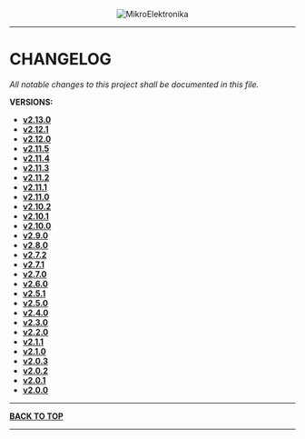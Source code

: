 <p align="center">
  <img src="http://www.mikroe.com/img/designs/beta/logo_small.png?raw=true" alt="MikroElektronika"/>
</p>

---

# CHANGELOG

*All notable changes to this project shall be documented in this file.*

**VERSIONS:**

+ **[v2.13.0](./changelog/v2.13.0/changelog.md)**
+ **[v2.12.1](./changelog/v2.12.1/changelog.md)**
+ **[v2.12.0](./changelog/v2.12.0/changelog.md)**
+ **[v2.11.5](./changelog/v2.11.5/changelog.md)**
+ **[v2.11.4](./changelog/v2.11.4/changelog.md)**
+ **[v2.11.3](./changelog/v2.11.3/changelog.md)**
+ **[v2.11.2](./changelog/v2.11.2/changelog.md)**
+ **[v2.11.1](./changelog/v2.11.1/changelog.md)**
+ **[v2.11.0](./changelog/v2.11.0/changelog.md)**
+ **[v2.10.2](./changelog/v2.10.2/changelog.md)**
+ **[v2.10.1](./changelog/v2.10.1/changelog.md)**
+ **[v2.10.0](./changelog/v2.10.0/changelog.md)**
+ **[v2.9.0](./changelog/v2.9.0/changelog.md)**
+ **[v2.8.0](./changelog/v2.8.0/changelog.md)**
+ **[v2.7.2](./changelog/v2.7.2/changelog.md)**
+ **[v2.7.1](./changelog/v2.7.1/changelog.md)**
+ **[v2.7.0](./changelog/v2.7.0/changelog.md)**
+ **[v2.6.0](./changelog/v2.6.0/changelog.md)**
+ **[v2.5.1](./changelog/v2.5.1/changelog.md)**
+ **[v2.5.0](./changelog/v2.5.0/changelog.md)**
+ **[v2.4.0](./changelog/v2.4.0/changelog.md)**
+ **[v2.3.0](./changelog/v2.3.0/changelog.md)**
+ **[v2.2.0](./changelog/v2.2.0/changelog.md)**
+ **[v2.1.1](./changelog/v2.1.1/changelog.md)**
+ **[v2.1.0](./changelog/v2.1.0/changelog.md)**
+ **[v2.0.3](./changelog/v2.0.3/changelog.md)**
+ **[v2.0.2](./changelog/v2.0.2/changelog.md)**
+ **[v2.0.1](./changelog/v2.0.1/changelog.md)**
+ **[v2.0.0](./changelog/v2.0.0/changelog.md)**

---

**[BACK TO TOP](#changelog)**

---
